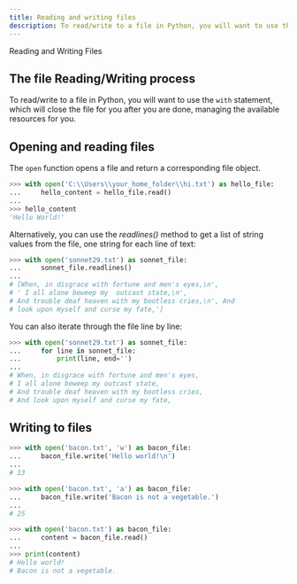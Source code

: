 ```yaml
---
title: Reading and writing files
description: To read/write to a file in Python, you will want to use the with statement, which will close the file for you after you are done, managing the available resources for you.
---
```


<base-title :title="frontmatter.title" :description="frontmatter.description">
Reading and Writing Files
</base-title>

## The file Reading/Writing process

To read/write to a file in Python, you will want to use the `with`
statement, which will close the file for you after you are done, managing the available resources for you.

## Opening and reading files

The `open` function opens a file and return a corresponding file object.

```python
>>> with open('C:\\Users\\your_home_folder\\hi.txt') as hello_file:
...     hello_content = hello_file.read()
...
>>> hello_content
'Hello World!'
```

Alternatively, you can use the _readlines()_ method to get a list of string values from the file, one string for each line of text:

```python
>>> with open('sonnet29.txt') as sonnet_file:
...     sonnet_file.readlines()
...
# [When, in disgrace with fortune and men's eyes,\n',
# ' I all alone beweep my  outcast state,\n',
# And trouble deaf heaven with my bootless cries,\n', And
# look upon myself and curse my fate,']
```

You can also iterate through the file line by line:

```python
>>> with open('sonnet29.txt') as sonnet_file:
...     for line in sonnet_file:
...         print(line, end='')
...
# When, in disgrace with fortune and men's eyes,
# I all alone beweep my outcast state,
# And trouble deaf heaven with my bootless cries,
# And look upon myself and curse my fate,
```

## Writing to files

```python
>>> with open('bacon.txt', 'w') as bacon_file:
...     bacon_file.write('Hello world!\n')
...
# 13

>>> with open('bacon.txt', 'a') as bacon_file:
...     bacon_file.write('Bacon is not a vegetable.')
...
# 25

>>> with open('bacon.txt') as bacon_file:
...     content = bacon_file.read()
...
>>> print(content)
# Hello world!
# Bacon is not a vegetable.
```
